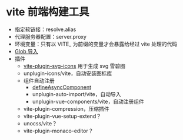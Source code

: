 # vite 前端构建工具

- 指定软链接：resolve.alias
- 代理服务器配置：server.proxy
- 环境变量：只有以 VITE_ 为前缀的变量才会暴露给经过 vite 处理的代码
- [Glob 导入](https://cn.vitejs.dev/guide/features.html#glob-import)
- 插件
  - [vite-plugin-svg-icons](https://github.com/vbenjs/vite-plugin-svg-icons/blob/main/README.zh_CN.md) 用于生成 svg 雪碧图
  - unplugin-icons/vite，自动安装图标库
  - 组件自动注册
    - [defineAsyncComponent](https://cn.vuejs.org/guide/components/async.html)
    - unplugin-auto-import/vite，自动导入
    - unplugin-vue-components/vite，自动注册组件
  - vite-plugin-compression，压缩插件
  - vite-plugin-vue-setup-extend？
  - unocss/vite？
  - vite-plugin-monaco-editor？
